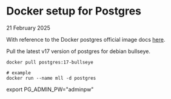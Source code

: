 # Docker setup for Postgres

21 February 2025

With reference to the Docker postgres official image docs
[here](https://www.docker.com/blog/how-to-use-the-postgres-docker-official-image/).

Pull the latest v17 version of postgres for debian bullseye.
```
docker pull postgres:17-bullseye
```

```
# example
docker run --name mll -d postgres
```

export PG_ADMIN_PW="adminpw"
